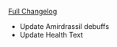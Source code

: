 [Full Changelog](https://github.com/enderneko/Cell/compare/r200-release...35b0ccfd96956e313858d81e4d3da795e963fa34)

- Update Amirdrassil debuffs
- Update Health Text
